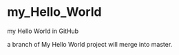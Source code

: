 # my_Hello_World
my Hello World in GitHub

a branch of My Hello World project
will merge into master.
